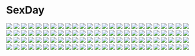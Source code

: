 # SexDay
![](https://konachan.com/jpeg/e5a66b8a8f60b20a56edaaa2c11c8b17/Konachan.com%20-%2086507%20aqua_eyes%20aqua_hair%20breasts%20cleavage%20hatsune_miku%20long_hair%20miku_append%20thighhighs%20transparent%20twintails%20vocaloid.jpg)
![](https://konachan.com/image/853a993ce4cf7aefbb6795e5bfd8388a/Konachan.com%20-%20221227%20boots%20braids%20breasts%20cleavage%20collar%20emilia_%28re%3Azero%29%20long_hair%20magic%20purple_eyes%20skirt%20thighhighs%20white_hair%20yingji_%28zszero%29.jpg)
![](https://konachan.com/image/cdc8f4b37e15528ec10655799e3f1ba2/Konachan.com%20-%20267605%20bed%20black_hair%20blush%20braids%20breasts%20condom%20long_hair%20mofu_namako%20navel%20nipple_slip%20nipples%20no_bra%20purple_eyes%20school_uniform%20shirt_lift%20skirt.jpg)
![](https://konachan.com/image/3e381cd3ce11ee84fb8b251a5dadd418/Konachan.com%20-%20198943%20ass%20barefoot%20bed%20blue_eyes%20blue_hair%20blush%20braids%20butterfly%20hunie_pop%20long_hair%20masturbation%20nikki_ann-marie%20ninamo%20panties%20underwear.jpg)
![](https://konachan.com/image/ff540ba03d33d7a6f571552753322e34/Konachan.com%20-%2079118%20hikari_%28pokemon%29%20pokemon.jpg)
![](https://konachan.com/jpeg/07b353c10d0853f884dd1000a53a21fd/Konachan.com%20-%2040146%20aqua_eyes%20aqua_hair%20blue_eyes%20blue_hair%20brown_hair%20buki%20chibi%20group%20kaito%20male%20meiko%20scarf%20skirt%20thighhighs%20tie%20twintails%20vocaloid%20wink%20yellow_eyes.jpg)
![](https://konachan.com/jpeg/a41ba0a5f3574ca2b9e1fee8cd658cde/Konachan.com%20-%20303024%20ass%20black_hair%20blush%20bra%20braids%20breasts%20nipples%20panties%20panty_pull%20pink_eyes%20short_hair%20sideboob%20skirt%20skirt_lift%20thighhighs%20underwear%20v-mag.jpg)
![](https://konachan.com/jpeg/26a39491e71df0623e2afd200d34e74c/Konachan.com%20-%20154909%20ass%20azuma_airi%20bath%20blush%20breasts%20censored%20game_cg%20gray_hair%20light%20nude%20p19%20pussy%20shiro_no_pikapika_ohoshi-sama.jpg)
![](https://konachan.com/image/5aac1a5e069f93a453b4bdbe5b053f22/Konachan.com%20-%20126245%202girls%20hat%20hong_meiling%20izayoi_sakuya%20long_hair%20maid%20moneti_%28daifuku%29%20purple_eyes%20red_hair%20shoujo_ai%20touhou.jpg)
![](https://konachan.com/image/cce64d510175fe953966ffe85fbe6cd7/Konachan.com%20-%20207125%20black_hair%20bodysuit%20cape%20elbow_gloves%20gloves%20horns%20long_hair%20purple_eyes%20scythe%20shion_%28lemuria%29%20skull%20swd3e2%20thighhighs%20torn_clothes%20watermark%20weapon.jpg)
![](https://konachan.com/image/cadbc1be8a4c3fc2984746a3dbdffce4/Konachan.com%20-%2064675%20bunny%20hatsune_miku%20powhu%20rainbow%20twintails%20vocaloid.jpg)
![](https://konachan.com/jpeg/9650c6ac98b0414e9d9e632b652a7523/Konachan.com%20-%20164323%20hatsune_miku%20hisame%20miku_append%20vocaloid.jpg)
![](https://konachan.com/jpeg/d42cff9cc246f3d91aa285e30200916c/Konachan.com%20-%20139739%20astronauts%20black_hair%20blue_hair%20blush%20bow%20brown_eyes%20erect%21%20game_cg%20gray_hair%20green_hair%20group%20long_hair%20pantyhose%20piromizu%20ribbons%20short_hair%20skirt.jpg)
![](https://konachan.com/image/443e80fa277733b5c42196f0a645959a/Konachan.com%20-%20200166%20aconitea%20blush%20braids%20choker%20drink%20food%20green_eyes%20himitsu_%28love_money_rock%27n%27roll%29%20long_hair%20love_money_rock%27n%27roll%20orange_hair%20paper%20wristwear.jpg)
![](https://konachan.com/image/e89028264802a193f4ccb4d8f820c860/Konachan.com%20-%2015642%20autumn%20canvas2_niji_iro_no_sketch%20housen_elis%20nanao_naru.jpg)
![](https://konachan.com/image/f5334acda62d2ddcfde5b04b7572281a/Konachan.com%20-%20258708%20big_bad_wolf%20blonde_hair%20blue_eyes%20brown_eyes%20brown_hair%20cape%20gloves%20hoodie%20long_hair%20male%20original%20ra-bit%20red_riding_hood%20short_hair%20spear%20weapon.jpg)
![](https://konachan.com/jpeg/0bd313819fbe9cb040e74eba5018dbf3/Konachan.com%20-%20234075%20dress%20komeiji_satori%20mifuru%20pink_eyes%20purple_hair%20short_hair%20touhou.jpg)
![](https://konachan.com/image/b1c7ad93ba8d26af0104f7f522924f81/Konachan.com%20-%20184953%20akagi_%28kancolle%29%20anthropomorphism%20azmodan%20bow_%28weapon%29%20flowers%20kantai_collection%20weapon.jpg)
![](https://konachan.com/jpeg/d54b34a43ec7e42e72751673a6750147/Konachan.com%20-%20175347%20blush%20bow%20breast_grab%20game_cg%20glace%20headband%20kuramae_nanami%20long_hair%20orange_hair%20panties%20pink_eyes%20purple_eyes%20sesena_yau%20skirt%20thighhighs%20underwear.jpg)
![](https://konachan.com/jpeg/4397030f5efaf7af08a153d4d63124bf/Konachan.com%20-%20297410%20black_hair%20braids%20close%20flowers%20original%20rsef%20tears.jpg)
![](https://konachan.com/jpeg/258e370855493fc709681c923a5f1f7a/Konachan.com%20-%20146748%20animal_ears%20blue_eyes%20brown_hair%20dress%20mousegirl%20original%20pantyhose%20tail%20uni%20watermark.jpg)
![](https://konachan.com/jpeg/42d36acd93e65f1adbe976fb2a0fb7b2/Konachan.com%20-%20245901%20anthropomorphism%20axis_powers_hetalia%20blonde_hair%20blush%20clouds%20drink%20green_eyes%20hat%20long_hair%20petopetoo%20sky%20tagme_%28character%29%20twintails%20water.jpg)
![](https://konachan.com/image/a65c208f62c554d300d1c0f84d253ff5/Konachan.com%20-%2028703%20chu_x_chu%20game_cg%20pointed_ears%20unisonshift.jpg)
![](https://konachan.com/jpeg/bb021d9401bc7e82c96f67e72a4ee2e2/Konachan.com%20-%20266015%20animal_ears%20aqua_eyes%20breasts%20cait%20granblue_fantasy%20gray_hair%20korwa%20long_hair%20navel%20nipples%20nude%20petals%20white%20wristwear.jpg)
![](https://konachan.com/jpeg/0c4d08d861968c7343271943bbb14ada/Konachan.com%20-%20264610%20animal_ears%20au_ra%20black_hair%20blue_eyes%20brown_hair%20building%20city%20dress%20food%20lalafell%20loli%20long_hair%20male%20miqo%27te%20natsumoka%20short_hair%20tail.jpg)
![](https://konachan.com/image/6db9a1c32366952b5c831125a96e8b06/Konachan.com%20-%2081208%20akiyama_mio%20bikini%20hirasawa_yui%20k-on%21%20kotobuki_tsumugi%20long_hair%20nakano_azusa%20pool%20sakamoto_kazuya%20short_hair%20swimsuit%20tainaka_ritsu.jpg)
![](https://konachan.com/jpeg/9e82e972f5040a32678e1e6867dbff57/Konachan.com%20-%20113150%20black_hair%20flat_chest%20hentai_ouji_to_warawanai_neko%20kantoku%20nude%20scan%20short_hair%20towel%20tsutsukakushi_tsukiko.jpg)
![](https://konachan.com/image/a0e15b7ea451a565b2bede56b0142ca4/Konachan.com%20-%20250391%20arsenixc%20book%20nobody%20original%20scenic%20vvcephei%20watermark.jpg)
![](https://konachan.com/jpeg/38bd12857921ab89d35541523ad55745/Konachan.com%20-%20231926%20blush%20breasts%20censored%20game_cg%20green_eyes%20hanagasaki_momo%20kaniyashiku%20long_hair%20navel%20nipples%20nude%20panties%20peassoft%20pink_hair%20pussy%20underwear.jpg)
![](https://konachan.com/jpeg/b4c993649faf6b64d67257dfa80f326d/Konachan.com%20-%2026453%20blood_%28anime%29%20otonashi_saya%20red_eyes%20vector.jpg)
![](https://konachan.com/jpeg/7a3459bbb76433a333d208ffc113abe7/Konachan.com%20-%20262535%20animal_ears%20azur_lane%20black_hair%20breasts%20cleavage%20fang%20foxgirl%20gloves%20japanese_clothes%20long_hair%20multiple_tails%20naruwe%20red_eyes%20skirt%20tail.jpg)
![](https://konachan.com/image/c486c7168e8887b51378da72ce0d587c/Konachan.com%20-%2095703%20kagamine_len%20kagamine_rin%20len_append%20male%20rin_append%20vocaloid.jpg)
![](https://konachan.com/image/dcc4c9ee2f2747a6ca359dd6bf13b04c/Konachan.com%20-%20148368%20blonde_hair%20blush%20breasts%20flandre_scarlet%20jpeg_artifacts%20nipples%20purple%20red_eyes%20tagme%20touhou%20vampire.jpg)
![](https://konachan.com/image/1fb24374c3f52db6dd47039dc3869f97/Konachan.com%20-%20231468%202girls%20aqua_eyes%20breasts%20brown_eyes%20brown_hair%20car%20cleavage%20gray_hair%20idolmaster%20long_hair%20necklace%20nitta_minami%20short_hair%20sunglasses%20wink%20wristwear.jpg)
![](https://konachan.com/image/7b0be11715363729c4cca0839bc9daa4/Konachan.com%20-%20189610%20blonde_hair%20blush%20breast_grab%20breasts%20censored%20cum%20happinesscharge_precure%21%20nipples%20oomori_yuuko%20penis%20tears%20valkyrie%20yellow_eyes.jpg)
![](https://konachan.com/jpeg/7170afa49cfc613b244ad62f7d601a9a/Konachan.com%20-%2036600%20close%20louise_fran%C3%A7oise_le_blanc_de_la_valli%C3%A8re%20vector%20zero_no_tsukaima.jpg)
![](https://konachan.com/jpeg/33b0d7ad9239059689ad07c3ea781c0d/Konachan.com%20-%2027656%20ef%20shindou_chihiro.jpg)
![](https://konachan.com/image/bb0c65d649e4a47a04555828538379fe/Konachan.com%20-%20103603%20crying%20doll%20emerane%20green_hair%20hakurei_reimu%20hat%20kochiya_sanae%20moriya_suwako%20phone%20remilia_scarlet%20rope%20tears%20touhou%20yasaka_kanako.jpg)
![](https://konachan.com/image/396ec9ef36693b7ac841568a817a925e/Konachan.com%20-%2065021%20barefoot%20japanese_clothes%20katana%20rurouni_kenshin%20sword%20weapon%20yukishiro_tomoe.jpg)
![](https://konachan.com/image/297ad8775bc9c566a805fe36a9e457ae/Konachan.com%20-%20265402%20brown_hair%20headphones%20nasu%20original%20scarf%20scenic%20school_uniform%20skirt.jpg)
![](https://konachan.com/image/23cfb5f7e57c575ee25e35a32ab91b12/Konachan.com%20-%20257399%20clouds%20leaves%20nobody%20original%20pippi_%28p3i2%29%20scenic%20sky%20tree%20water.jpg)
![](https://konachan.com/image/4439e8d324b47cfaeb80eddb8f6869d3/Konachan.com%20-%20128980%20elbow_gloves%20gloves%20gray_hair%20headphones%20ichiyan%20orange_eyes%20short_hair%20skirt%20staff%20sword%20thighhighs%20touhou%20toyosatomimi_no_miko%20weapon.jpg)
![](https://konachan.com/jpeg/f550bc42049040812d6b82dba71fd16b/Konachan.com%20-%20242323%20bandage%20blue_eyes%20breasts%20cleavage%20daiyousei%20fairy%20gradient%20green_hair%20hater%20long_hair%20navel%20ponytail%20shorts%20thighhighs%20touhou%20weapon%20wings.jpg)
![](https://konachan.com/image/94b207313e22d3d52baa7fab9422fa52/Konachan.com%20-%20167931%20blue_eyes%20blue_hair%20bow%20breasts%20cleavage%20japanese_clothes%20kimono%20kneehighs%20long_hair%20npcpepper%20original%20umbrella.jpg)
![](https://konachan.com/jpeg/272ecda29b46d2100ff5e36e7f06b6d9/Konachan.com%20-%20196365%20anus%20ass%20bed%20blush%20game_cg%20hulotte%20ikegami_akane%20long_hair%20nude%20pussy%20red_eyes%20shiratori_kanae%20sideboob%20third-party_edit%20uncensored%20wet%20white_hair.jpg)
![](https://konachan.com/jpeg/f2e0a91adc8c49c7153855fc6b3b629d/Konachan.com%20-%20240734%202girls%20bikini%20braids%20breasts%20brown_eyes%20brown_hair%20dark_skin%20kizmel%20long_hair%20navel%20purple_eyes%20purple_hair%20short_hair%20swimsuit%20yuuki_asuna.jpg)
![](https://konachan.com/jpeg/4abebeca274146fe60fee07208569cc1/Konachan.com%20-%20216770%20anthropomorphism%20bed%20blush%20bra%20breasts%20brown_eyes%20brown_hair%20cleavage%20haruna_%28kancolle%29%20kyougoku_touya%20long_hair%20navel%20panties%20underwear.jpg)
![](https://konachan.com/jpeg/94e7f1395d1d771a3ee13c8eb1795eb8/Konachan.com%20-%20114028%20breasts%20cleavage%20collar%20ikaros%20sora_no_otoshimono%20transparent%20vector%20wings.jpg)
![](https://konachan.com/image/6af3484f580c35bfbd4b6abd81747a33/Konachan.com%20-%20214793%20breasts%20cleavage%20collar%20elbow_gloves%20glasses%20gloves%20headdress%20jyon%20long_hair%20purple_eyes%20puzzle_%26_dragons%20urd_%28p%26d%29%20white_hair.jpg)
![](https://konachan.com/image/a20b2024f323046bdc3020c85b8572bb/Konachan.com%20-%2053305%20blue_eyes%20boots%20headphones%20long_hair%20megurine_luka%20nohoho%20pink_hair%20thighhighs%20vocaloid.jpg)
![](https://konachan.com/image/03de9438ebdcf03e608e6dc110d8af89/Konachan.com%20-%20182349%20breasts%20brown_eyes%20brown_hair%20cleavage%20drink%20long_hair%20navel%20open_shirt%20original%20panties%20skirt%20sky%20socks%20torn_clothes%20underwear%20wristwear.jpg)
![](https://konachan.com/image/27303460025964f82a54644c961631b6/Konachan.com%20-%20172687%202girls%20blue_eyes%20blue_hair%20bow%20brown_eyes%20cure_black%20cure_white%20dress%20gloves%20kugimine%20long_hair%20navel%20orange_hair%20precure%20short_hair%20white%20wink.jpg)
![](https://konachan.com/jpeg/1507acecbcfb74282ce188fde7f21056/Konachan.com%20-%20256053%20aliasing%20animal_ears%20blonde_hair%20breast_hold%20breasts%20catgirl%20faust_sketcher%20navel%20nipples%20nude%20original%20pussy%20red_eyes%20third-party_edit%20wet%20white.jpg)
![](https://konachan.com/jpeg/2c9742ecdb43d598e131b1f552bae420/Konachan.com%20-%20227747%20aqua_eyes%20blonde_hair%20blush%20bra%20breasts%20game_cg%20hoodie%20long_hair%20mint_cube%20navel%20pan_%28mimi%29%20panties%20ponytail%20shirt_lift%20spread_legs%20underwear.jpg)
![](https://konachan.com/image/12313444aed8151de5f00e28413c5ca4/Konachan.com%20-%2056021%20blue_eyes%20green_hair%20japanese_clothes%20kochiya_sanae%20long_hair%20miko%20touhou.jpg)
![](https://konachan.com/image/aa7c22491616a944103a54b6ac2d86d0/Konachan.com%20-%20215522%20ass%20blush%20breasts%20ebi_193%20hat%20nipples%20red_eyes%20shameimaru_aya%20short_hair%20thighhighs%20tie%20touhou%20wings.jpg)
![](https://konachan.com/image/470a84958833d333bd2e7996dfcb6134/Konachan.com%20-%20297613%20arknights%20asa_ni_haru%20blush%20breasts%20cleavage%20dress%20exusiai_%28arknights%29%20orange_eyes%20red_hair%20short_hair%20summer_dress.jpg)
![](https://konachan.com/image/9d6524983ea6fb34c17192b97a073e5f/Konachan.com%20-%20173935%20original%20suikakitsu_shiro.jpg)
![](https://konachan.com/jpeg/9236544c2ecc070dd7aab88d731c6df5/Konachan.com%20-%20277160%20aqua_eyes%20blush%20bow%20clouds%20flowers%20gloves%20goggles%20gray_hair%20group%20hat%20idolmaster%20night%20pink_eyes%20ponytail%20rose%20sky%20stars%20stockings%20twintails%20yellow.jpg)
![](https://konachan.com/image/f9d8747aa7081b94d19a8709723ac1a7/Konachan.com%20-%20226687%20all_male%20black_eyes%20black_hair%20blood%20bondage%20chain%20creepypasta%20dark%20jeff_the_killer%20kawacy%20male%20short_hair.jpg)
![](https://konachan.com/image/478e8b22a72ea41e14a7a7c2c821c582/Konachan.com%20-%20156051%20cul%20dress%20jpeg_artifacts%20kyou_zip%20long_hair%20necklace%20ponytail%20red_eyes%20red_hair%20shackles%20vocaloid.jpg)
![](https://konachan.com/image/39f6ff4a7de82910ef5873a1fab28a17/Konachan.com%20-%20225068%20akakokko_%28niro_azarashi%29%20all_male%20arslan_senki%20boots%20brown_hair%20cape%20flowers%20hermes_%28arslan_senki%29%20male%20scar%20sword%20weapon%20wings.jpg)
![](https://konachan.com/image/d0b198931d4deccae1fa9af154c6bc19/Konachan.com%20-%20299580%20anthropomorphism%20ass%20azuma_%28azur_lane%29%20azur_lane%20breasts%20garter%20japanese_clothes%20kimono%20pantyhose%20piukute062%20thighhighs.jpg)
![](https://konachan.com/jpeg/a2a4b0473acb0eca2f6df06d1e20daa4/Konachan.com%20-%2042129%20bunnygirl%20inaba_tewi%20sanada_satsuki%20touhou.jpg)
![](https://konachan.com/image/3b0f8bcf8509c5588c2effc8725e0c95/Konachan.com%20-%20140643%20animal%20brown_eyes%20brown_hair%20building%20cat%20original%20school_uniform%20umbrella%20usami_miki.jpg)
![](https://konachan.com/jpeg/c99ea50dc17bae16a6b8fc9f644847b3/Konachan.com%20-%20132344%20amasaka_takashi%20kohinata_yuuka%20koi_mekuri_clover%20long_hair%20school_uniform%20thighhighs.jpg)
![](https://konachan.com/image/c9d8626844a60c32654e545ca6f599b1/Konachan.com%20-%20158335%202girls%20blonde_hair%20clouds%20dress%20flowers%20hat%20landscape%20leaves%20liuli%20pink_eyes%20pink_hair%20saigyouji_yuyuko%20scenic%20sky%20touhou%20tree%20yakumo_yukari.jpg)
![](https://konachan.com/jpeg/6d7fee16f7b5d56a4ee71c253a664754/Konachan.com%20-%20200833%202girls%20blue_eyes%20blush%20brown_hair%20green_eyes%20green_hair%20kubyou_azami%20long_hair%20ponytail%20school_uniform%20skirt%20thighhighs%20wink%20zettai_ryouiki.jpg)
![](https://konachan.com/image/af8738dad01ce4e4b1df94efa8bd6045/Konachan.com%20-%20102337%20axanael%20blonde_hair%20game_cg%20nitroplus%20sakura_%28axanael%29%20skirt%20thighhighs%20tsuji_santa.jpg)
![](https://konachan.com/image/cce5988ef7a70eb7b16b0fabc8bfc561/Konachan.com%20-%20102202%20aqua_hair%20blue_eyes%20hatsune_miku%20long_hair%20thighhighs%20tie%20twintails%20vocaloid%20white.jpg)
![](https://konachan.com/image/19888d0c1b441503eecc059bec71d052/Konachan.com%20-%20144259%20aqua_eyes%20aqua_hair%20book%20dress%20h2so4kancel%20hat%20long_hair%20magic%20original%20pixiv_fantasia%20ribbons%20scythe%20stars%20tattoo%20weapon.jpg)
![](https://konachan.com/image/24a83ac5b4f58f3d5b4bbcb843381ec0/Konachan.com%20-%20131396%20game_cg%20loli%20mugen_souls%20watermark.jpg)
![](https://konachan.com/jpeg/97709701eb47c67c655dc3d6360700ca/Konachan.com%20-%20175291%20aka-san_to_kyuuketsuki%20alcot%20ass%20ass_grab%20blonde_hair%20blush%20censored%20game_cg%20kuwashima_rein%20long_hair%20nude%20penis%20purple_eyes%20pussy%20sex.jpg)
![](https://konachan.com/image/db7b8d83a91d257779ffad15b3c0c9d6/Konachan.com%20-%20148792%20clouds%20flowers%20green_hair%20japanese_clothes%20kochiya_sanae%20landscape%20long_hair%20miko%20scenic%20skirt%20sky%20socha%20touhou%20water%20wristwear%20yellow_eyes.jpg)
![](https://konachan.com/image/870eddbb93b820ed811c10221393ad5e/Konachan.com%20-%20223312%20blue%20dark%20forest%20matsuki_%28mikipingpong%29%20night%20original%20tree.jpg)
![](https://konachan.com/image/e15eee90aa52ae123e6a6538463bdb81/Konachan.com%20-%20101491%20ana_%28rznuscrf%29%20charlotte_%28mahou_shoujo_madoka_magica%29%20kyuubee%20mahou_shoujo_madoka_magica%20tomoe_mami.jpg)
![](https://konachan.com/image/fcc42bb8d64ef98e19c74787494cfbe1/Konachan.com%20-%20197358%20animal_ears%20ass%20bandaid%20black_hair%20cameltoe%20catgirl%20gloves%20green_eyes%20original%20panties%20ran%27ou_%28tamago_no_kimi%29%20tail%20underwear.jpg)
![](https://konachan.com/image/cf23aa55090aa54f49c59a9da75ef3e6/Konachan.com%20-%2072870%20akiyama_mio%20blush%20hirasawa_yui%20horiguchi_yukiko%20k-on%21%20kotobuki_tsumugi%20maid%20nakano_azusa%20scan%20tainaka_ritsu%20twintails.jpg)
![](https://konachan.com/image/fe46ef45fc2548a3173ce8658f50bd8a/Konachan.com%20-%20238762%20animal%20bird%20blonde_hair%20blush%20brown_eyes%20brown_hair%20building%20clouds%20gray_hair%20green_eyes%20headband%20japanese_clothes%20qian_wu_atai%20sky%20wink%20yellow_eyes.jpg)
![](https://konachan.com/image/785a6418612c3e2ee8fe162b013a5027/Konachan.com%20-%20111741%20inazuma_eleven%20kino_aki%20kudou_fuyuka%20loli%20nipples%20otonashi_haruna%20raimon_natsumi%20shoko_%28moccom%29%20swimsuit%20wet%20white%20zaizen_touko.jpg)
![](https://konachan.com/jpeg/4233b4fd64bd554b0f9a76007e4dc190/Konachan.com%20-%20280665%20blush%20censored%20game_cg%20headphones%20hinata_momo%20long_hair%20masturbation%20nobara_yuu%20pink_eyes%20pink_hair%20pussy%20silkys_plus%20skirt%20skirt_lift%20thighhighs.jpg)
![](https://konachan.com/jpeg/04f5db50bc74bdc952f8fb303ae65b39/Konachan.com%20-%20267887%20bed%20blush%20dengeki_moeoh%20nanao_naru%20original%20pajamas%20panties%20scan%20striped_panties%20underwear.jpg)
![](https://konachan.com/jpeg/0ce9d9b58736952e5d07f0df713f4b44/Konachan.com%20-%2064335%20boots%20long_hair%20megurine_luka%20microphone%20thighhighs%20vocaloid.jpg)
![](https://konachan.com/image/856aeea100876fa8a17faf18a3684327/Konachan.com%20-%2035655%20kimikiss.jpg)
![](https://konachan.com/image/54453ada18d9bd17ad98d8c0c3a914f6/Konachan.com%20-%207308%20gagraphic%20logo%20tobe_sunaho%20watermark.jpg)
![](https://konachan.com/image/638ae2d27efa2ed39cd82a0c7d94006a/Konachan.com%20-%20186488%20anthropomorphism%20ball%20bikini%20breasts%20brown_eyes%20brown_hair%20cleavage%20infinote%20kaga_%28kancolle%29%20kantai_collection%20male%20navel%20pool%20popsicle%20swimsuit%20water.jpg)
![](https://konachan.com/image/057f56ee0c855680297eed3a818fe8ed/Konachan.com%20-%20176801%20blonde_hair%20blue_eyes%20dusk_dawn%20kimono%20kirisame_marisa%20long_hair%20purple_eyes%20purple_hair%20short_hair%20signed%20touhou%20twintails%20wedding_attire%20yellow_eyes.jpg)
![](https://konachan.com/jpeg/003d615c9056289545af9860fbe57cba/Konachan.com%20-%20280538%202girls%20aqua_eyes%20blush%20brown_hair%20catgirl%20choker%20flat_chest%20gradient%20headband%20kizuna_ai%20loli%20long_hair%20pink_hair%20shorts%20thighhighs%20twintails%20wristwear.jpg)
![](https://konachan.com/image/587204ffa49d329b7765f14356df5353/Konachan.com%20-%2021594%20all_male%20bleach%20hitsugaya_toushirou%20male.jpg)
![](https://konachan.com/jpeg/1af9bb65298308f745b6c27a232bbd24/Konachan.com%20-%20239598%20annin_doufu%20brown_eyes%20brown_hair%20cherry_blossoms%20flowers%20idolmaster%20kobayakawa_sae%20lolita_fashion%20long_hair%20microphone%20petals%20thighhighs%20umbrella.jpg)
![](https://konachan.com/image/8dadb5991f50755abf1f7e1a2de7ff2f/Konachan.com%20-%206943%20abe_yoshitoshi%20brown%20haibane_renmei%20rakka%20wings.jpg)
![](https://konachan.com/image/40f3edf5195be233410ef2297174a30d/Konachan.com%20-%20188629%202girls%20bakanoe%20barefoot%20blonde_hair%20blue_hair%20flandre_scarlet%20hat%20pink_eyes%20remilia_scarlet%20short_hair%20skirt%20touhou%20vampire%20wings%20wristwear.jpg)
![](https://konachan.com/image/55ac457b99a7d16c1e51acddd70304c4/Konachan.com%20-%2077371%20flandre_scarlet%20mito_%28calcomer%29%20touhou%20vampire.png)
![](https://konachan.com/image/99516e49cd15ff4fd89ef2e58739a02d/Konachan.com%20-%20252748%20animal%20bird%20blue_eyes%20bow%20brown_hair%20cape%20choker%20grass%20gun%20guweiz%20ponytail%20realistic%20uniform%20weapon.jpg)
![](https://konachan.com/image/ba9ea8be2a573aa36562baa0f234e37d/Konachan.com%20-%2087419%20black_hair%20book%20brown_eyes%20brown_hair%20cake%20candy%20chocolate%20drink%20food%20knife%20male%20original%20paper%20phone%20red_eyes%20short_hair%20suit%20tie%20uniform%20white_hair.jpg)
![](https://konachan.com/image/c9459f4f43bf3cedc1986712502029ba/Konachan.com%20-%20100792%20ama_ane%20blonde_hair%20blue_eyes%20breasts%20brown_hair%20censored%20cleavage%20game_cg%20kikurage%20peassoft%20penis%20pink_eyes%20takashina_natsumi%20yashima_otome.jpg)
![](https://konachan.com/jpeg/e9cd91d335ee1e2dd1a443ec21cbb7cc/Konachan.com%20-%2014981%20cigarette%20flcl%20gainax%20samejima_mamimi%20short_hair%20smoking%20vector.jpg)
![](https://konachan.com/image/e0bc32134195ac2eccfb67c1390108a5/Konachan.com%20-%20110817%20black_hair%20bow%20gibuchoko%20red_eyes%20reiuji_utsuho%20skirt%20touhou%20wings.jpg)
![](https://konachan.com/jpeg/5ab7a2195a3c165afa3e0a657e64be20/Konachan.com%20-%2076644%20angel_beats%21%20blue_hair%20long_hair%20skirt%20tachibana_kanade%20white%20yellow_eyes.jpg)
![](https://konachan.com/image/9842b3d9d31a78e8d9b9bbe4ef38ece2/Konachan.com%20-%20228158%20animal%20food%20fruit%20leaves%20nobody%20orange_%28fruit%29%20original%20signed%20yutaka_kana.jpg)

